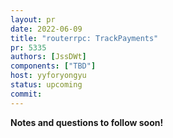 ```yaml
---
layout: pr
date: 2022-06-09
title: "routerrpc: TrackPayments"
pr: 5335
authors: [JssDWt]
components: ["TBD"]
host: yyforyongyu
status: upcoming
commit:
---
```


**Notes and questions to follow soon!**